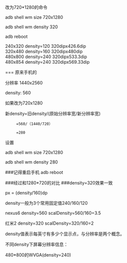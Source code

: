 改为720*1280的命令

adb shell wm size 720x1280

adb shell wm density 320

adb reboot



240x320 density=120 320dipx426.6dip
320x480 density=160 320dipx480dip 
480x800 density=240 320dipx533.3dip 
480x854 density=240 320dipx569.33dip


===
原来手机的

分辨率
1440x2560

density: 560

如果改为720x1280

新density=旧density/(原始分辨率宽/新分辨率宽)

         =560/（1440/720）
         
         =280

设置

adb shell wm size 720x1280

adb shell wm density 280

###记得重启手机
adb reboot


###经过和1280*720的对比
###density=320效果一致



px = (density/160)dp

density一般为3个常用固定值240/160/120


nexus6 density=560  scalDensity=560/160=3.5

红米2 density=320  scalDensity=320/160=2

density值表示每英寸有多少个显示点，与分辨率是两个概念。

不同density下屏幕分辨率信息：

480*800的WVGA(density=240)


